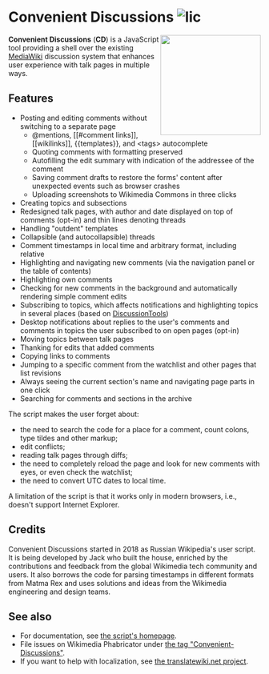 # Convenient Discussions ![lic](https://img.shields.io/github/license/jwbth/convenient-discussions)
<img align="right" width="200" src="https://upload.wikimedia.org/wikipedia/commons/thumb/d/d0/Convenient_Discussions_logo_color_textless.svg/200px-Convenient_Discussions_logo_color_textless.svg.png" />

**Convenient Discussions** (**CD**) is a JavaScript tool providing a shell over the existing [MediaWiki](https://www.mediawiki.org/) discussion system that enhances user experience with talk pages in multiple ways.

## Features
* Posting and editing comments without switching to a separate page
  * @mentions, [[#comment links]], [[wikilinks]], {{templates}}, and \<tags> autocomplete
  * Quoting comments with formatting preserved
  * Autofilling the edit summary with indication of the addressee of the comment
  * Saving comment drafts to restore the forms' content after unexpected events such as browser crashes
  * Uploading screenshots to Wikimedia Commons in three clicks
* Creating topics and subsections
* Redesigned talk pages, with author and date displayed on top of comments (opt-in) and thin lines denoting threads
* Handling "outdent" templates
* Collapsible (and autocollapsible) threads
* Comment timestamps in local time and arbitrary format, including relative
* Highlighting and navigating new comments (via the navigation panel or the table of contents)
* Highlighting own comments
* Checking for new comments in the background and automatically rendering simple comment edits
* Subscribing to topics, which affects notifications and highlighting topics in several places (based on [DiscussionTools](https://www.mediawiki.org/wiki/Help:DiscussionTools#Topic_subscriptions))
* Desktop notifications about replies to the user's comments and comments in topics the user subscribed to on open pages (opt-in)
* Moving topics between talk pages
* Thanking for edits that added comments
* Copying links to comments
* Jumping to a specific comment from the watchlist and other pages that list revisions
* Always seeing the current section's name and navigating page parts in one click
* Searching for comments and sections in the archive

The script makes the user forget about:
* the need to search the code for a place for a comment, count colons, type tildes and other markup;
* edit conflicts;
* reading talk pages through diffs;
* the need to completely reload the page and look for new comments with eyes, or even check the watchlist;
* the need to convert UTC dates to local time.

A limitation of the script is that it works only in modern browsers, i.e., doesn't support Internet Explorer.

## Credits
Convenient Discussions started in 2018 as Russian Wikipedia's user script. It is being developed by Jack who built the house, enriched by the contributions and feedback from the global Wikimedia tech community and users. It also borrows the code for parsing timestamps in different formats from Matma Rex and uses solutions and ideas from the Wikimedia engineering and design teams.

## See also
* For documentation, see [the script's homepage](https://commons.wikimedia.org/wiki/User:Jack_who_built_the_house/Convenient_Discussions).
* File issues on Wikimedia Phabricator under [the tag "Convenient-Discussions"](https://phabricator.wikimedia.org/tag/convenient-discussions/).
* If you want to help with localization, see [the translatewiki.net project](https://translatewiki.net/wiki/Translating:Convenient_Discussions).
